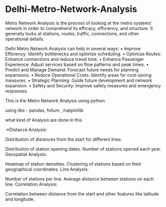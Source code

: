 # Delhi-Metro-Network-Analysis
Metro Network Analysis is the process of looking at the metro systems' network in order to comprehend its efficacy, efficiency, and structure. It generally looks at stations, routes, traffic, connections, and other operational details. 

Delhi Metro Network Analysis can help in several ways:
   • Improve Efficiency: Identify bottlenecks and optimize scheduling.
   • Optimize Routes: Enhance connections and reduce travel time.
   • Enhance Passenger Experience: Adjust services based on flow patterns and peak times.
   • Predict and Manage Demand: Forecast future needs for planning expansions.
   • Reduce Operational Costs: Identify areas for cost-saving measures.
   • Strategic Planning: Guide future development and network expansion.
   • Safety and Security: Improve safety measures and emergency responses.


This is the Metro Network Analysis using python

using libs - pandas, folium , matplotlib

what kind of Analysis are done in this

→Distance Analysis:

Distribution of distances from the start for different lines.

Distribution of station opening dates. Number of stations opened each year. Geospatial Analysis:

Heatmap of station densities. Clustering of stations based on their geographical coordinates. Line Analysis:

Number of stations per line. Average distance between stations on each line. Correlation Analysis:

Correlation between distance from the start and other features like latitude and longitude.

